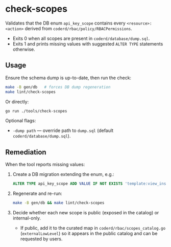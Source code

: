 # check-scopes

Validates that the DB enum `api_key_scope` contains every `<resource>:<action>` derived from `coderd/rbac/policy/RBACPermissions`.

- Exits 0 when all scopes are present in `coderd/database/dump.sql`.
- Exits 1 and prints missing values with suggested `ALTER TYPE` statements otherwise.

## Usage

Ensure the schema dump is up-to-date, then run the check:

```sh
make -B gen/db   # forces DB dump regeneration
make lint/check-scopes
```

Or directly:

```sh
go run ./tools/check-scopes
```

Optional flags:

- `-dump path` — override path to `dump.sql` (default `coderd/database/dump.sql`).

## Remediation

When the tool reports missing values:

1. Create a DB migration extending the enum, e.g.:

   ```sql
   ALTER TYPE api_key_scope ADD VALUE IF NOT EXISTS 'template:view_insights';
   ```

2. Regenerate and re-run:

   ```sh
   make -B gen/db && make lint/check-scopes
   ```

3. Decide whether each new scope is public (exposed in the catalog) or internal-only.
   - If public, add it to the curated map in `coderd/rbac/scopes_catalog.go` (`externalLowLevel`) so it appears in the public catalog and can be requested by users.
